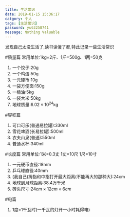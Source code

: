 ```yaml
---
title: 生活常识
date: 2019-01-15 15:36:17
catgory: 个人
tags: [生活常识]
password: yu63258741
message: Nothing Valuable
---
```

发现自己太没生活了,读书读傻了都,特此记录一些生活常识
<!--more-->

#质量篇
常用单位:1kg=2斤、1斤=500g、1两=50克
1. 一个饺子:20g
2. 一个鸡蛋:50g
3. 一元硬币:10g
4. 一袋方便面:150g
5. 一桶油:5kg
6. 一袋大米:50kg
7. 地球质量:$6.02 \times 10^{24}$kg

#容积篇
1. 可口可乐(普通易拉罐):330ml
2. 雪花啤酒(长易拉罐):500ml
2. 农夫山泉(普通):550ml
3. 普通水杯:340ml

#长度篇
常用单位:1米=0.3丈 1丈=10尺 1尺=10寸
1. 一元硬币直径:18mm
2. 乒乓球直径:40mm
3. (我自己)拇指和中指打开最大距离(不能再大的那种大):24cm
4. 地球到月球距离:38.4万千米
5. 砖头尺寸:$24cm \times 12cm \times 6cm$

#电篇
1. 1度=1千瓦时(一千瓦的灯开一小时耗得电)